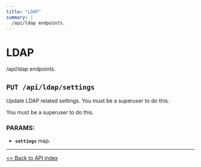 ```yaml
---
title: "LDAP"
summary: |
  /api/ldap endpoints.
---
```


# LDAP

/api/ldap endpoints.

## `PUT /api/ldap/settings`

Update LDAP related settings. You must be a superuser to do this.

You must be a superuser to do this.

### PARAMS:

-  **`settings`** map.

---

[<< Back to API index](../api-documentation.md)